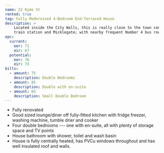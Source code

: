 ```yaml
---
name: 22 Kyme St
rented: true
tag: Fully Modernised 4-Bedroom End-Terraced House
description: >
    Located inside the City Walls, this is really close to the town centre,
    train station and Micklegate; with nearby frequent Number 4 bus route direct to the University.
epc:
  current:
    eer: 71
    eir: 67
  potential:
    eer: 76
    eir: 73
bills:
  - amount: 75
    description: Double Bedrooms
  - amount: 85
    description: Double with en-suite
  - amount: 65
    description: Small Double Bedroom
---
```


* Fully renovated
* Good sized lounge/diner off fully-fitted kitchen with fridge freezer, washing machine, tumble drier and cooker
* Four double bedrooms --- one with en-suite, all with plenty of storage space and TV points
* House bathroom with shower, toilet and wash basin
* House is fully centrally heated, has PVCu windows throughout and has well insulated roof and walls.
